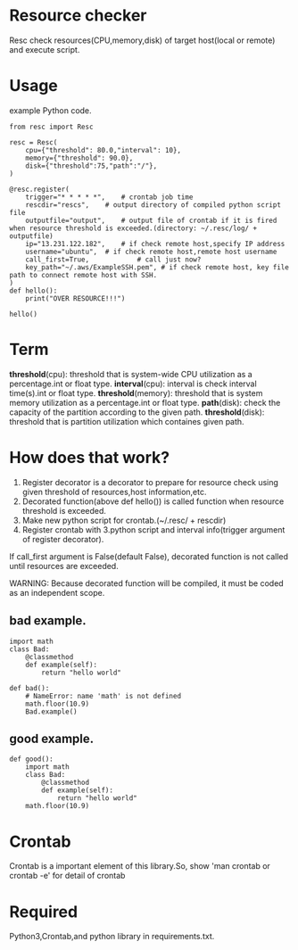 
# Resource checker


Resc check resources(CPU,memory,disk) of target host(local or remote) and execute script.

# Usage

example Python code.

```
from resc import Resc

resc = Resc(
	cpu={"threshold": 80.0,"interval": 10},
	memory={"threshold": 90.0},
	disk={"threshold":75,"path":"/"},
)

@resc.register(
	trigger="* * * * *",	# crontab job time
	rescdir="rescs",	# output directory of compiled python script file
	outputfile="output",	# output file of crontab if it is fired when resource threshold is exceeded.(directory: ~/.resc/log/ + outputfile)
	ip="13.231.122.182",	# if check remote host,specify IP address
	username="ubuntu",	# if check remote host,remote host username
	call_first=True,			# call just now?
	key_path="~/.aws/ExampleSSH.pem", # if check remote host, key file path to connect remote host with SSH.
)
def hello():
	print("OVER RESOURCE!!!")

hello()
```

# Term

**threshold**(cpu):  threshold that is system-wide CPU utilization as a percentage.int or float type.
**interval**(cpu): interval is check interval time(s).int or float type.
**threshold**(memory): threshold that is system memory utilization as a percentage.int or float type.
**path**(disk): check the capacity of the partition according to the given path.
**threshold**(disk): threshold that is partition utilization which containes given path.


# How does that work?

1. Register decorator is a decorator to prepare for resource check using given threshold of resources,host information,etc.
2. Decorated function(above def hello()) is called function when resource threshold is exceeded.
3. Make new python script for crontab.(~/.resc/ + rescdir)
4. Register crontab with 3.python script and interval info(trigger argument of register decorator).

If call_first argument is False(default False), decorated function is not called until resources are exceeded.

WARNING: Because decorated function will be compiled, it must be coded as an independent scope.

## bad example. 

```
import math
class Bad:
	@classmethod
	def example(self):
		return "hello world"

def bad():
	# NameError: name 'math' is not defined
	math.floor(10.9)
	Bad.example()
```

## good example.

```
def good():
	import math
	class Bad:
		@classmethod
		def example(self):
			return "hello world"
	math.floor(10.9)
```

# Crontab

Crontab is a important element of this library.So, show 'man crontab or crontab -e' for detail of crontab

# Required

Python3,Crontab,and python library in requirements.txt.
